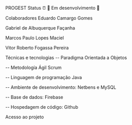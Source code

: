 PROGEST
Status ⏰
🚧 Em desenvolvimento 🚧

Colaboradores
Eduardo Camargo Gomes

Gabriel de Albuquerque Façanha

Marcos Paulo Lopes Maciel

Vitor Roberto Fogassa Pereira

Técnicas e tecnologias 
-- Paradigma Orientada a Objetos

-- Metodología Ágil Scrum

-- Linguagem de programação Java

-- Ambiente de desenvolvimento: Netbens e MySQL

-- Base de dados: Firebase

-- Hospedagem de código: Github

Acesso ao projeto
